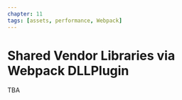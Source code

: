 ```yaml
---
chapter: 11
tags: [assets, performance, Webpack]
---
```


# Shared Vendor Libraries via Webpack DLLPlugin

TBA
